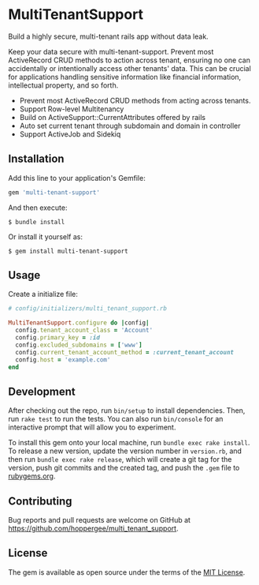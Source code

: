 # MultiTenantSupport

Build a highly secure, multi-tenant rails app without data leak.

Keep your data secure with multi-tenant-support. Prevent most ActiveRecord CRUD methods to action across tenant, ensuring no one can accidentally or intentionally access other tenants' data. This can be crucial for applications handling sensitive information like financial information, intellectual property, and so forth.

- Prevent most ActiveRecord CRUD methods from acting across tenants.
- Support Row-level Multitenancy
- Build on ActiveSupport::CurrentAttributes offered by rails
- Auto set current tenant through subdomain and domain in controller
- Support ActiveJob and Sidekiq

## Installation

Add this line to your application's Gemfile:

```ruby
gem 'multi-tenant-support'
```

And then execute:

    $ bundle install

Or install it yourself as:

    $ gem install multi-tenant-support

## Usage

Create a initialize file:

```ruby
# config/initializers/multi_tenant_support.rb

MultiTenantSupport.configure do |config|
  config.tenant_account_class = 'Account'
  config.primary_key = :id
  config.excluded_subdomains = ['www']
  config.current_tenant_account_method = :current_tenant_account
  config.host = 'example.com'
end
```

## Development

After checking out the repo, run `bin/setup` to install dependencies. Then, run `rake test` to run the tests. You can also run `bin/console` for an interactive prompt that will allow you to experiment.

To install this gem onto your local machine, run `bundle exec rake install`. To release a new version, update the version number in `version.rb`, and then run `bundle exec rake release`, which will create a git tag for the version, push git commits and the created tag, and push the `.gem` file to [rubygems.org](https://rubygems.org).

## Contributing

Bug reports and pull requests are welcome on GitHub at https://github.com/hoppergee/multi_tenant_support.

## License

The gem is available as open source under the terms of the [MIT License](https://opensource.org/licenses/MIT).
